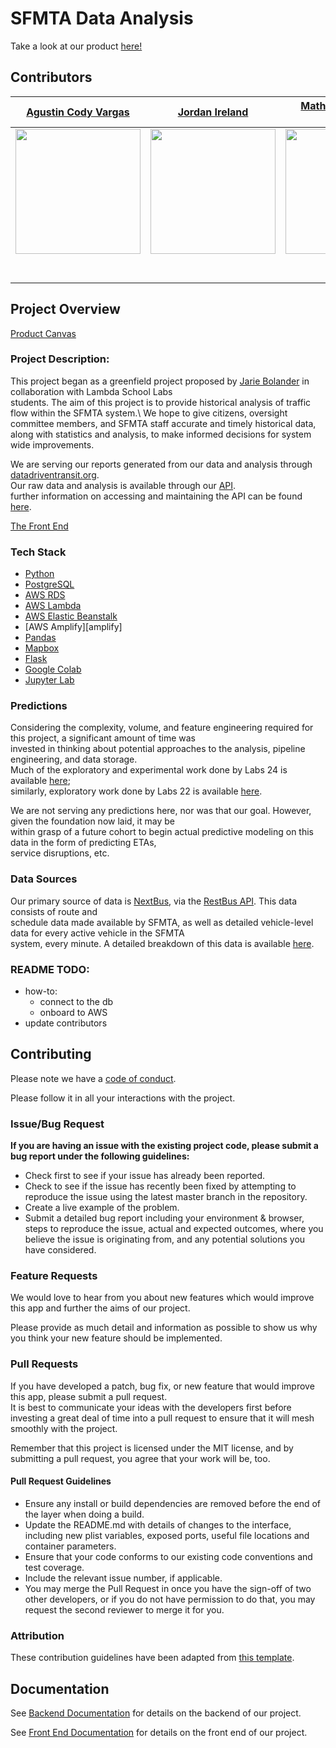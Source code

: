 # SFMTA Data Analysis

Take a look at our product [here!][live]

## Contributors

|                                       [Agustin Cody Vargas](https://github.com/AVData/)                        |                                       [Jordan Ireland](https://github.com/Jordan-Ireland/)                                        |                                       [Mathias Ragnarson Skreden](https://github.com/skredenmathias/)                                        |                                                            
| :-----------------------------------------------------------------------------------------------------------: | :-----------------------------------------------------------------------------------------------------------: | :-----------------------------------------------------------------------------------------------------------:  |
|                      [<img src="https://ca.slack-edge.com/T4JUEB3ME-UP8JY0CG6-cd15b5cb2cf1-512" width = "200" />](https://github.com/AVData/)                       |                      [<img src="https://ca.slack-edge.com/T4JUEB3ME-UL5US8MPA-f77dd1589c92-512" width = "200" width = "200" />](https://github.com/Jordan-Ireland/)                       |                      [<img src="https://www.dalesjewelers.com/wp-content/uploads/2018/10/placeholder-silhouette-male.png" width = "200" />](https://github.com/skredenmathias/)                                         
|                 [<img src="https://github.com/favicon.ico" width="15"> ](https://github.com/AVdata/)                 |            [<img src="https://github.com/favicon.ico" width="15"> ](https://github.com/Jordan-Ireland/)             |           [<img src="https://github.com/favicon.ico" width="15"> ](https://github.com/skredenmathias/)
| [ <img src="https://static.licdn.com/sc/h/al2o9zrvru7aqj8e1x2rzsrca" width="15"> ](https://www.linkedin.com/in/vargasstem/) | [ <img src="https://static.licdn.com/sc/h/al2o9zrvru7aqj8e1x2rzsrca" width="15"> ](https://www.linkedin.com/in/jordan-b-ireland/) | [ <img src="https://static.licdn.com/sc/h/al2o9zrvru7aqj8e1x2rzsrca" width="15"> ](https://www.linkedin.com/in/skredenmathias/) 

## Project Overview

[Product Canvas][notion]

### Project Description:

This project began as a greenfield project proposed by [Jarie Bolander][jarie] in collaboration with Lambda School Labs\
students. The aim of this project is to provide historical analysis of traffic flow within the SFMTA system.\ 
We hope to give citizens, oversight committee members, and SFMTA staff accurate and timely historical data,\
along with statistics and analysis, to make informed decisions for system wide improvements.

We are serving our reports generated from our data and analysis through [datadriventransit.org][live].\
Our raw data and analysis is available through our [API][api].\
further information on accessing and maintaining the API can be found [here][apireadme].

[The Front End][live]

### Tech Stack

- [Python][python]
- [PostgreSQL][postgres]
- [AWS RDS][rds]
- [AWS Lambda][lambda]
- [AWS Elastic Beanstalk][eb]
- [AWS Amplify][amplify]
- [Pandas][pandas]
- [Mapbox][mapbox]
- [Flask][flask]
- [Google Colab][colab]
- [Jupyter Lab][jupyter]

### Predictions

Considering the complexity, volume, and feature engineering required for this project, a significant amount of time was\
invested in thinking about potential approaches to the analysis, pipeline engineering, and data storage.\
Much of the exploratory and experimental work done by Labs 24 is available [here][labs24];\
similarly, exploratory work done by Labs 22 is available [here][labs22].

We are not serving any predictions here, nor was that our goal. However, given the foundation now laid, it may be\
within grasp of a future cohort to begin actual predictive modeling on this data in the form of predicting ETAs,\
service disruptions, etc.

### Data Sources

Our primary source of data is [NextBus][nextbus], via the [RestBus API][restbus]. This data consists of route and\
schedule data made available by SFMTA, as well as detailed vehicle-level data for every active vehicle in the SFMTA\
system, every minute. A detailed breakdown of this data is available [here][data].

### README TODO:

- how-to:
  - connect to the db
  - onboard to AWS
- update contributors

## Contributing

Please note we have a [code of conduct][conduct]. 

Please follow it in all your interactions with the project.

### Issue/Bug Request

**If you are having an issue with the existing project code, please submit a bug report under the following guidelines:**
 - Check first to see if your issue has already been reported.
 - Check to see if the issue has recently been fixed by attempting to reproduce the issue
  using the latest master branch in the repository.
 - Create a live example of the problem.
 - Submit a detailed bug report including your environment & browser, 
 steps to reproduce the issue, actual and expected outcomes,  where you believe the issue is originating from, 
 and any potential solutions you have considered.

### Feature Requests

We would love to hear from you about new features which would improve this app and further the aims of our project. 

Please provide as much detail and information as possible to show us why you think your new feature should be implemented.

### Pull Requests

If you have developed a patch, bug fix, or new feature that would improve this app, please submit a pull request.\
It is best to communicate your ideas with the developers first before investing a great deal of time into a pull request to ensure that it will mesh smoothly with the project.

Remember that this project is licensed under the MIT license, and by submitting a pull request, you agree that your work will be, too.

#### Pull Request Guidelines

- Ensure any install or build dependencies are removed before the end of the layer when doing a build.
- Update the README.md with details of changes to the interface, including new plist variables, exposed ports, useful file locations and container parameters.
- Ensure that your code conforms to our existing code conventions and test coverage.
- Include the relevant issue number, if applicable.
- You may merge the Pull Request in once you have the sign-off of two other developers, or if you do not have permission to do that, you may request the second reviewer to merge it for you.

### Attribution

These contribution guidelines have been adapted from [this template][pr].

## Documentation

See [Backend Documentation][be] for details on the backend of our project.

See [Front End Documentation][fe] for details on the front end of our project.

[live]: https://www.datadriventransit.org
[notion]: https://www.notion.so/SFMTA-Data-Analysis-d5d25791fbca4b1bbd0049f95275e5a0
[jarie]: https://www.linkedin.com/in/jariebolander/
[api]: http://ds.datadriventransit.org/
[apireadme]: sfmta-api/README.md
[python]: https://www.python.org
[postgres]: https://www.postgresql.org/
[rds]: https://aws.amazon.com/rds/
[lambda]: https://aws.amazon.com/lambda/
[eb]: https://aws.amazon.com/elasticbeanstalk/
[pandas]: https://pandas.pydata.org/
[mapbox]: https://www.mapbox.com/
[flask]: https://flask.palletsprojects.com/en/1.1.x/
[colab]: https://colab.research.google.com/notebooks/intro.ipynb#recent=true
[jupyter]: https://jupyter.org
[labs24]: labs24_notebooks
[labs22]: deprecated_assets/labs22_notebooks
[nextbus]: https://www.nextbus.com
[restbus]: http://restbus.info/
[data]: DATAREADME.md
[conduct]: code_of_conduct.md
[pr]: https://gist.github.com/PurpleBooth/b24679402957c63ec426
[be]: https://github.com/Lambda-School-Labs/sfmta-data-analysis-be
[fe]: https://github.com/Lambda-School-Labs/sfmta-data-analysis-fe
